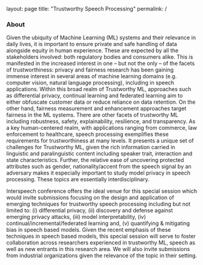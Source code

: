 layout: page
title: "Trustworthy Speech Processing"
permalink: /

### About

Given the ubiquity of Machine Learning (ML) systems and their relevance in daily lives, it is
important to ensure private and safe handling of data alongside equity in human experience.
These are expected by all the stakeholders involved: both regulatory bodies and consumers
alike. This is manifested in the increased interest in one – but not the only – of the facets of
trustworthiness: privacy and fairness research has been gaining immense interest in several
areas of machine learning domains (e.g. computer vision, natural language processing),
including in speech applications. Within this broad realm of Trustworthy ML, approaches such as
differential privacy, continual learning and federated learning aim to either obfuscate customer
data or reduce reliance on data retention. On the other hand, fairness measurement and
enhancement approaches target fairness in the ML systems. There are other facets of
trustworthy ML including robustness, safety, explainability, resilience, and transparency. As a
key human-centered realm, with applications ranging from commerce, law enforcement to
healthcare, speech processing exemplifies these requirements for trustworthiness at many
levels. It presents a unique set of challenges for Trustworthy ML, given the rich information
carried in linguistic and paralinguistic content including speaker trait, interaction and state
characteristics. Further, the relative ease of uncovering protected attributes such as gender,
nationality/accent from the speech signal by an adversary makes it especially important to study
model privacy in speech processing. These topics are essentially interdisciplinary.

Interspeech conference offers the ideal venue for this special session which would invite
submissions focusing on the design and application of emerging techniques for trustworthy
speech processing including but not limited to: (i) differential privacy, (ii) discovery and defense
against emerging privacy attacks, (iii) model interpretability, (iv) continual/incremental/federated
learning and, (v) quantifying & mitigating bias in speech based models. Given the recent
emphasis of these techniques in speech based models, this special session will serve to foster
collaboration across researchers experienced in trustworthy ML, speech as well as new entrants
in this research area. We will also invite submissions from industrial organizations given the
relevance of the topic in their setting.
